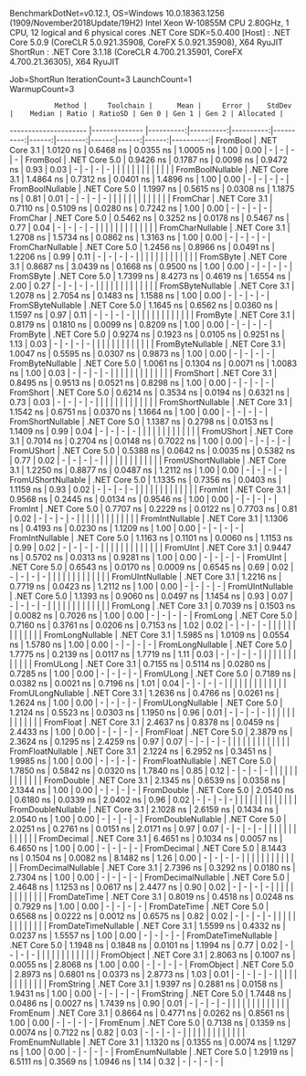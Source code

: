 
BenchmarkDotNet=v0.12.1, OS=Windows 10.0.18363.1256 (1909/November2018Update/19H2)
Intel Xeon W-10855M CPU 2.80GHz, 1 CPU, 12 logical and 6 physical cores
.NET Core SDK=5.0.400
  [Host]   : .NET Core 5.0.9 (CoreCLR 5.0.921.35908, CoreFX 5.0.921.35908), X64 RyuJIT
  ShortRun : .NET Core 3.1.18 (CoreCLR 4.700.21.35901, CoreFX 4.700.21.36305), X64 RyuJIT

Job=ShortRun  IterationCount=3  LaunchCount=1  
WarmupCount=3  

               Method |     Toolchain |      Mean |     Error |    StdDev |    Median | Ratio | RatioSD | Gen 0 | Gen 1 | Gen 2 | Allocated |
--------------------- |-------------- |----------:|----------:|----------:|----------:|------:|--------:|------:|------:|------:|----------:|
             FromBool | .NET Core 3.1 | 1.0120 ns | 0.6468 ns | 0.0355 ns | 1.0005 ns |  1.00 |    0.00 |     - |     - |     - |         - |
             FromBool | .NET Core 5.0 | 0.9426 ns | 0.1787 ns | 0.0098 ns | 0.9472 ns |  0.93 |    0.03 |     - |     - |     - |         - |
                      |               |           |           |           |           |       |         |       |       |       |           |
     FromBoolNullable | .NET Core 3.1 | 1.4864 ns | 0.7312 ns | 0.0401 ns | 1.4896 ns |  1.00 |    0.00 |     - |     - |     - |         - |
     FromBoolNullable | .NET Core 5.0 | 1.1997 ns | 0.5615 ns | 0.0308 ns | 1.1875 ns |  0.81 |    0.01 |     - |     - |     - |         - |
                      |               |           |           |           |           |       |         |       |       |       |           |
             FromChar | .NET Core 3.1 | 0.7110 ns | 0.5109 ns | 0.0280 ns | 0.7242 ns |  1.00 |    0.00 |     - |     - |     - |         - |
             FromChar | .NET Core 5.0 | 0.5462 ns | 0.3252 ns | 0.0178 ns | 0.5467 ns |  0.77 |    0.04 |     - |     - |     - |         - |
                      |               |           |           |           |           |       |         |       |       |       |           |
     FromCharNullable | .NET Core 3.1 | 1.2708 ns | 1.5734 ns | 0.0862 ns | 1.3163 ns |  1.00 |    0.00 |     - |     - |     - |         - |
     FromCharNullable | .NET Core 5.0 | 1.2456 ns | 0.8966 ns | 0.0491 ns | 1.2206 ns |  0.99 |    0.11 |     - |     - |     - |         - |
                      |               |           |           |           |           |       |         |       |       |       |           |
            FromSByte | .NET Core 3.1 | 0.8687 ns | 3.0439 ns | 0.1668 ns | 0.9500 ns |  1.00 |    0.00 |     - |     - |     - |         - |
            FromSByte | .NET Core 5.0 | 1.7399 ns | 8.4273 ns | 0.4619 ns | 1.6554 ns |  2.00 |    0.27 |     - |     - |     - |         - |
                      |               |           |           |           |           |       |         |       |       |       |           |
    FromSByteNullable | .NET Core 3.1 | 1.2078 ns | 2.7054 ns | 0.1483 ns | 1.1588 ns |  1.00 |    0.00 |     - |     - |     - |         - |
    FromSByteNullable | .NET Core 5.0 | 1.1645 ns | 0.6562 ns | 0.0360 ns | 1.1597 ns |  0.97 |    0.11 |     - |     - |     - |         - |
                      |               |           |           |           |           |       |         |       |       |       |           |
             FromByte | .NET Core 3.1 | 0.8179 ns | 0.1810 ns | 0.0099 ns | 0.8209 ns |  1.00 |    0.00 |     - |     - |     - |         - |
             FromByte | .NET Core 5.0 | 0.9274 ns | 0.1923 ns | 0.0105 ns | 0.9251 ns |  1.13 |    0.03 |     - |     - |     - |         - |
                      |               |           |           |           |           |       |         |       |       |       |           |
     FromByteNullable | .NET Core 3.1 | 1.0047 ns | 0.5595 ns | 0.0307 ns | 0.9873 ns |  1.00 |    0.00 |     - |     - |     - |         - |
     FromByteNullable | .NET Core 5.0 | 1.0061 ns | 0.1304 ns | 0.0071 ns | 1.0083 ns |  1.00 |    0.03 |     - |     - |     - |         - |
                      |               |           |           |           |           |       |         |       |       |       |           |
            FromShort | .NET Core 3.1 | 0.8495 ns | 0.9513 ns | 0.0521 ns | 0.8298 ns |  1.00 |    0.00 |     - |     - |     - |         - |
            FromShort | .NET Core 5.0 | 0.6214 ns | 0.3534 ns | 0.0194 ns | 0.6321 ns |  0.73 |    0.03 |     - |     - |     - |         - |
                      |               |           |           |           |           |       |         |       |       |       |           |
    FromShortNullable | .NET Core 3.1 | 1.1542 ns | 0.6751 ns | 0.0370 ns | 1.1664 ns |  1.00 |    0.00 |     - |     - |     - |         - |
    FromShortNullable | .NET Core 5.0 | 1.1387 ns | 0.2798 ns | 0.0153 ns | 1.1409 ns |  0.99 |    0.04 |     - |     - |     - |         - |
                      |               |           |           |           |           |       |         |       |       |       |           |
           FromUShort | .NET Core 3.1 | 0.7014 ns | 0.2704 ns | 0.0148 ns | 0.7022 ns |  1.00 |    0.00 |     - |     - |     - |         - |
           FromUShort | .NET Core 5.0 | 0.5388 ns | 0.0642 ns | 0.0035 ns | 0.5382 ns |  0.77 |    0.02 |     - |     - |     - |         - |
                      |               |           |           |           |           |       |         |       |       |       |           |
   FromUShortNullable | .NET Core 3.1 | 1.2250 ns | 0.8877 ns | 0.0487 ns | 1.2112 ns |  1.00 |    0.00 |     - |     - |     - |         - |
   FromUShortNullable | .NET Core 5.0 | 1.1335 ns | 0.7356 ns | 0.0403 ns | 1.1159 ns |  0.93 |    0.02 |     - |     - |     - |         - |
                      |               |           |           |           |           |       |         |       |       |       |           |
              FromInt | .NET Core 3.1 | 0.9568 ns | 0.2445 ns | 0.0134 ns | 0.9546 ns |  1.00 |    0.00 |     - |     - |     - |         - |
              FromInt | .NET Core 5.0 | 0.7707 ns | 0.2229 ns | 0.0122 ns | 0.7703 ns |  0.81 |    0.02 |     - |     - |     - |         - |
                      |               |           |           |           |           |       |         |       |       |       |           |
      FromIntNullable | .NET Core 3.1 | 1.1306 ns | 0.4193 ns | 0.0230 ns | 1.1209 ns |  1.00 |    0.00 |     - |     - |     - |         - |
      FromIntNullable | .NET Core 5.0 | 1.1163 ns | 0.1101 ns | 0.0060 ns | 1.1153 ns |  0.99 |    0.02 |     - |     - |     - |         - |
                      |               |           |           |           |           |       |         |       |       |       |           |
             FromUInt | .NET Core 3.1 | 0.9447 ns | 0.5702 ns | 0.0313 ns | 0.9281 ns |  1.00 |    0.00 |     - |     - |     - |         - |
             FromUInt | .NET Core 5.0 | 0.6543 ns | 0.0170 ns | 0.0009 ns | 0.6545 ns |  0.69 |    0.02 |     - |     - |     - |         - |
                      |               |           |           |           |           |       |         |       |       |       |           |
     FromUIntNullable | .NET Core 3.1 | 1.2216 ns | 0.7719 ns | 0.0423 ns | 1.2112 ns |  1.00 |    0.00 |     - |     - |     - |         - |
     FromUIntNullable | .NET Core 5.0 | 1.1393 ns | 0.9060 ns | 0.0497 ns | 1.1454 ns |  0.93 |    0.07 |     - |     - |     - |         - |
                      |               |           |           |           |           |       |         |       |       |       |           |
             FromLong | .NET Core 3.1 | 0.7039 ns | 0.1503 ns | 0.0082 ns | 0.7026 ns |  1.00 |    0.00 |     - |     - |     - |         - |
             FromLong | .NET Core 5.0 | 0.7160 ns | 0.3761 ns | 0.0206 ns | 0.7153 ns |  1.02 |    0.02 |     - |     - |     - |         - |
                      |               |           |           |           |           |       |         |       |       |       |           |
     FromLongNullable | .NET Core 3.1 | 1.5985 ns | 1.0109 ns | 0.0554 ns | 1.5780 ns |  1.00 |    0.00 |     - |     - |     - |         - |
     FromLongNullable | .NET Core 5.0 | 1.7775 ns | 0.2139 ns | 0.0117 ns | 1.7719 ns |  1.11 |    0.03 |     - |     - |     - |         - |
                      |               |           |           |           |           |       |         |       |       |       |           |
            FromULong | .NET Core 3.1 | 0.7155 ns | 0.5114 ns | 0.0280 ns | 0.7285 ns |  1.00 |    0.00 |     - |     - |     - |         - |
            FromULong | .NET Core 5.0 | 0.7189 ns | 0.0382 ns | 0.0021 ns | 0.7196 ns |  1.01 |    0.04 |     - |     - |     - |         - |
                      |               |           |           |           |           |       |         |       |       |       |           |
    FromULongNullable | .NET Core 3.1 | 1.2636 ns | 0.4766 ns | 0.0261 ns | 1.2624 ns |  1.00 |    0.00 |     - |     - |     - |         - |
    FromULongNullable | .NET Core 5.0 | 1.2124 ns | 0.5523 ns | 0.0303 ns | 1.1950 ns |  0.96 |    0.01 |     - |     - |     - |         - |
                      |               |           |           |           |           |       |         |       |       |       |           |
            FromFloat | .NET Core 3.1 | 2.4637 ns | 0.8378 ns | 0.0459 ns | 2.4433 ns |  1.00 |    0.00 |     - |     - |     - |         - |
            FromFloat | .NET Core 5.0 | 2.3879 ns | 2.3624 ns | 0.1295 ns | 2.4259 ns |  0.97 |    0.07 |     - |     - |     - |         - |
                      |               |           |           |           |           |       |         |       |       |       |           |
    FromFloatNullable | .NET Core 3.1 | 2.1224 ns | 6.2952 ns | 0.3451 ns | 1.9985 ns |  1.00 |    0.00 |     - |     - |     - |         - |
    FromFloatNullable | .NET Core 5.0 | 1.7850 ns | 0.5842 ns | 0.0320 ns | 1.7840 ns |  0.85 |    0.12 |     - |     - |     - |         - |
                      |               |           |           |           |           |       |         |       |       |       |           |
           FromDouble | .NET Core 3.1 | 2.1345 ns | 0.6539 ns | 0.0358 ns | 2.1344 ns |  1.00 |    0.00 |     - |     - |     - |         - |
           FromDouble | .NET Core 5.0 | 2.0540 ns | 0.6180 ns | 0.0339 ns | 2.0402 ns |  0.96 |    0.02 |     - |     - |     - |         - |
                      |               |           |           |           |           |       |         |       |       |       |           |
   FromDoubleNullable | .NET Core 3.1 | 2.1028 ns | 2.6159 ns | 0.1434 ns | 2.0540 ns |  1.00 |    0.00 |     - |     - |     - |         - |
   FromDoubleNullable | .NET Core 5.0 | 2.0251 ns | 0.2761 ns | 0.0151 ns | 2.0171 ns |  0.97 |    0.07 |     - |     - |     - |         - |
                      |               |           |           |           |           |       |         |       |       |       |           |
          FromDecimal | .NET Core 3.1 | 6.4651 ns | 0.1034 ns | 0.0057 ns | 6.4650 ns |  1.00 |    0.00 |     - |     - |     - |         - |
          FromDecimal | .NET Core 5.0 | 8.1443 ns | 0.1504 ns | 0.0082 ns | 8.1482 ns |  1.26 |    0.00 |     - |     - |     - |         - |
                      |               |           |           |           |           |       |         |       |       |       |           |
  FromDecimalNullable | .NET Core 3.1 | 2.7396 ns | 0.3292 ns | 0.0180 ns | 2.7304 ns |  1.00 |    0.00 |     - |     - |     - |         - |
  FromDecimalNullable | .NET Core 5.0 | 2.4648 ns | 1.1253 ns | 0.0617 ns | 2.4477 ns |  0.90 |    0.02 |     - |     - |     - |         - |
                      |               |           |           |           |           |       |         |       |       |       |           |
         FromDateTime | .NET Core 3.1 | 0.8019 ns | 0.4518 ns | 0.0248 ns | 0.7929 ns |  1.00 |    0.00 |     - |     - |     - |         - |
         FromDateTime | .NET Core 5.0 | 0.6568 ns | 0.0222 ns | 0.0012 ns | 0.6575 ns |  0.82 |    0.02 |     - |     - |     - |         - |
                      |               |           |           |           |           |       |         |       |       |       |           |
 FromDateTimeNullable | .NET Core 3.1 | 1.5599 ns | 0.4332 ns | 0.0237 ns | 1.5557 ns |  1.00 |    0.00 |     - |     - |     - |         - |
 FromDateTimeNullable | .NET Core 5.0 | 1.1948 ns | 0.1848 ns | 0.0101 ns | 1.1994 ns |  0.77 |    0.02 |     - |     - |     - |         - |
                      |               |           |           |           |           |       |         |       |       |       |           |
           FromObject | .NET Core 3.1 | 2.8063 ns | 0.1007 ns | 0.0055 ns | 2.8068 ns |  1.00 |    0.00 |     - |     - |     - |         - |
           FromObject | .NET Core 5.0 | 2.8973 ns | 0.6801 ns | 0.0373 ns | 2.8773 ns |  1.03 |    0.01 |     - |     - |     - |         - |
                      |               |           |           |           |           |       |         |       |       |       |           |
           FromString | .NET Core 3.1 | 1.9397 ns | 0.2881 ns | 0.0158 ns | 1.9431 ns |  1.00 |    0.00 |     - |     - |     - |         - |
           FromString | .NET Core 5.0 | 1.7448 ns | 0.0486 ns | 0.0027 ns | 1.7439 ns |  0.90 |    0.01 |     - |     - |     - |         - |
                      |               |           |           |           |           |       |         |       |       |       |           |
             FromEnum | .NET Core 3.1 | 0.8664 ns | 0.4771 ns | 0.0262 ns | 0.8561 ns |  1.00 |    0.00 |     - |     - |     - |         - |
             FromEnum | .NET Core 5.0 | 0.7138 ns | 0.1359 ns | 0.0074 ns | 0.7122 ns |  0.82 |    0.03 |     - |     - |     - |         - |
                      |               |           |           |           |           |       |         |       |       |       |           |
     FromEnumNullable | .NET Core 3.1 | 1.1320 ns | 0.1355 ns | 0.0074 ns | 1.1297 ns |  1.00 |    0.00 |     - |     - |     - |         - |
     FromEnumNullable | .NET Core 5.0 | 1.2919 ns | 6.5111 ns | 0.3569 ns | 1.0946 ns |  1.14 |    0.32 |     - |     - |     - |         - |
